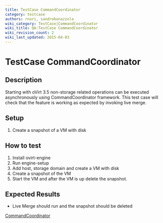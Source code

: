 ```yaml
---
title: TestCase CommandCoordinator
category: testcase
authors: rnori, sandrobonazzola
wiki_category: TestCase|CommandCoordinator
wiki_title: QA:TestCase CommandCoordinator
wiki_revision_count: 2
wiki_last_updated: 2015-04-03
---
```


# TestCase CommandCoordinator

## Description

Starting with oVirt 3.5 non-storage related operations can be executed asynchronously using CommandCoordinator framework. This test case will check that the feature is working as expected by invoking live merge.

## Setup

1.  Create a snapshot of a VM with disk

## How to test

1.  Install ovirt-engine
2.  Run engine-setup
3.  Add host, storage domain and create a VM with disk
4.  Create a snapshot of the VM
5.  Start the VM and after the VM is up delete the snapshot.

## Expected Results

*   Live Merge should run and the snapshot should be deleted

[CommandCoordinator](Category:TestCase)
